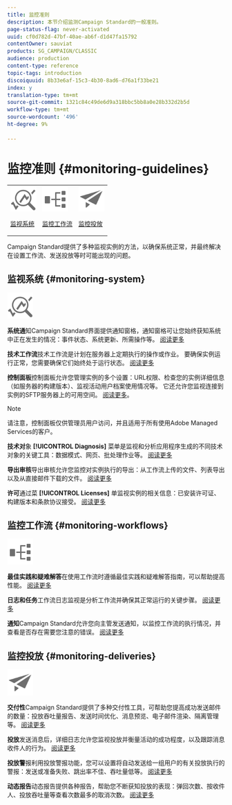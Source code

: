 ```yaml
---
title: 监控准则
description: 本节介绍监测Campaign Standard的一般准则。
page-status-flag: never-activated
uuid: cf0d782d-47bf-40ae-ab6f-d1d47fa15792
contentOwner: sauviat
products: SG_CAMPAIGN/CLASSIC
audience: production
content-type: reference
topic-tags: introduction
discoiquuid: 8b33e6af-15c3-4b30-8ad6-d76a1f33be21
index: y
translation-type: tm+mt
source-git-commit: 1321c84c49de6d9a318bbc5bb8a0e28b332d2b5d
workflow-type: tm+mt
source-wordcount: '496'
ht-degree: 9%

---
```



# 监控准则 {#monitoring-guidelines}

<table>
<tr><td><img src="assets/do-not-localize/icon_system.svg" width="60px"><p><a href="#monitoring-system">监视系统</a></p></td>
<td><img src="assets/do-not-localize/icon_workflows.svg" width="60px"><p><a href="#moniroting-workflows">监控工作流</a></p></td>
<td><img src="assets/do-not-localize/icon_send.svg" width="60px"><p><a href="#monitoring-deliveries">监控投放</a></p></td></tr>
</table>

Campaign Standard提供了多种监视实例的方法，以确保系统正常，并最终解决在设置工作流、发送投放等时可能出现的问题。

## 监视系统 {#monitoring-system}

<img src="assets/do-not-localize/icon_system.svg" width="60px">

**系统通**&#x200B;知Campaign Standard界面提供通知窗格，通知窗格可让您始终获知系统中正在发生的情况：事件状态、系统更新、所需操作等。 [阅读更多](../../start/using/interface-description.md#top-bar)


**技术工作流**&#x200B;技术工作流是计划在服务器上定期执行的操作或作业。 要确保实例运行正常，您需要确保它们始终处于运行状态。 [阅读更多](../../administration/using/technical-workflows.md)

**控制面板**&#x200B;控制面板允许您管理实例的多个设置：URL权限、检查您的实例详细信息（如服务器的构建版本）、监视活动用户档案使用情况等。 它还允许您监视连接到实例的SFTP服务器上的可用空间。 [阅读更多](https://docs.adobe.com/content/help/zh-Hans/control-panel/using/control-panel-home.html)。

>[!NOTE]
>
>请注意，控制面板仅供管理员用户访问，并且适用于所有使用Adobe Managed Services的客户。

**技术对**&#x200B;象 **[!UICONTROL Diagnosis]** 菜单是监视和分析应用程序生成的不同技术对象的关键工具：数据模式、网页、批处理作业等。 [阅读更多](../../developing/using/monitoring-data-model-changes.md)

**导出审核**导出审核允许您监控对实例执行的导出：从工作流上传的文件、列表导出以及从直接邮件下载的文件。
[阅读更多](../../administration/using/auditing-export-logs.md)

**许可**&#x200B;通过菜 **[!UICONTROL Licenses]** 单监视实例的相关信息：已安装许可证、构建版本和条款协议接受。
[阅读更多](../../administration/using/licenses.md)

## 监控工作流 {#monitoring-workflows}

<img src="assets/do-not-localize/icon_workflows.svg" width="60px">

**最佳实践和疑难解答**在使用工作流时遵循最佳实践和疑难解答指南，可以帮助提高性能。
[阅读更多](../../automating/using/best-practices-workflows.md)

**日志和任务**工作流日志监视是分析工作流并确保其正常运行的关键步骤。
[阅读更多](../../automating/using/monitoring-workflow-execution.md#workflow-log-and-tasks)

**通知**Campaign Standard允许您向主管发送通知，以监控工作流的执行情况，并查看是否存在需要您注意的错误。
[阅读更多](../../automating/using/monitoring-workflow-execution.md#error-management)

## 监控投放 {#monitoring-deliveries}

<img src="assets/do-not-localize/icon_send.svg" width="60px">

**交付性**Campaign Standard提供了多种交付性工具，可帮助您提高成功发送邮件的数量：投放吞吐量报告、发送时间优化、消息预览、电子邮件渲染、隔离管理等。
[阅读更多](../../sending/using/about-deliverability.md)

**投放**发送消息后，详细日志允许您监视投放并衡量活动的成功程度，以及跟踪消息收件人的行为。
[阅读更多](../../sending/using/monitoring-a-delivery.md)

**投放警**报利用投放警报功能，您可以设置将自动发送给一组用户的有关投放执行的警报：发送或准备失败、跳出率不佳、吞吐量低等。
[阅读更多](../../sending/using/receiving-alerts-when-failures-happen.md)

**动态报告**动态报告提供各种报告，帮助您不断获知投放的表现：弹回次数、按收件人、投放吞吐量等查看次数最多的取消次数。
[阅读更多](../../reporting/using/about-dynamic-reports.md)
